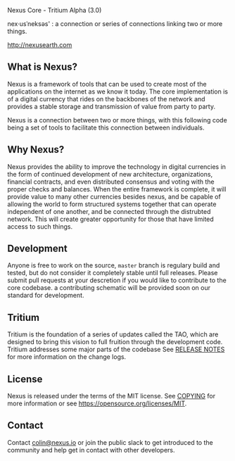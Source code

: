 Nexus Core - Tritium Alpha (3.0)

nex·usˈneksəs' : a connection or series of connections linking two or more things.

http://nexusearth.com 


What is Nexus?
--------------

Nexus is a framework of tools that can be used to create most of the applications on
the internet as we know it today. The core implementation is of a digital currency
that rides on the backbones of the network and provides a stable storage and transmission
of value from party to party. 

Nexus is a connection between two or more things, with this following code being a set of
tools to facilitate this connection between individuals. 

Why Nexus?
----------

Nexus provides the ability to improve the technology in digital currencies in the form of
continued development of new architecture, organizations, financial contracts, and even 
distributed consensus and voting with the proper checks and balances. When the entire
framework is complete, it will provide value to many other currencies besides nexus, and
be capable of allowing the world to form structured systems together that can operate 
independent of one another, and be connected through the distrubted network. This will 
create greater opportunity for those that have limited access to such things.

Development
-----------

Anyone is free to work on the source, `master` branch is regulary build and tested, but do
not consider it completely stable until full releases. Please submit pull requests at your
descretion if you would like to contribute to the core codebase. a contributing schematic
will be provided soon on our standard for development.

Tritium
-------

Tritium is the foundation of a series of updates called the TAO, which are designed to bring
this vision to full fruition through the development code. Tritium addresses some major parts
of the codebase See [RELEASE NOTES](doc/release-notes) for more information on the change logs.


License
-------

Nexus is released under the terms of the MIT license. See [COPYING](COPYING.MD) for more
information or see https://opensource.org/licenses/MIT.


Contact
-------

Contact colin@nexus.io or join the public slack to get introduced to the community and help get in contact with 
other developers.
